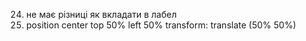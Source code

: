 <!-- # goit-markup-hw-01 -->

  <!-- також можно включити форматування через ctrl+shift+p -> format document -> prettier -->
  <!-- to navigae fast between recent folders/workspaces just click shortcut ctrl+/ -->

<!-- <a href="">Логотип сайту компанії</a> код для логотипу, він буде як текст -->
<!-- mdn and css.in.ua to check html tegs -->

<!-- font-weight - for example 500 (medium), 400 (normal), 700 (bold)  - -->
<!-- font-style normal, italic, oblique, initial, inherit  | -->
<!-- text-transform: none | uppercase | lowercase | capitalize -->
<!-- text-align: left | right | center | justify -->
<!-- line-height - міжрядковий інтервал -->
<!-- letter-spacing інтервал між символами -->
<!-- text-decoration: none | underline | line-through | overline -->
<!-- list-style-type: none; to remove bullets in ul in css -->

<!-- # goit-markup-hw-03

1. box-sizing: content-box border-box inherit
2. box-sizing: border-box
3. глобальний бордер бокс: _, _::before, \*::after { box-sizing: border-box; }

/_ Решта коду _/ (не треба коли подклбчен нормалайз)

4. якщо підключений нормалізатор то скидати маржини для боді не треба
5. border: width style (solid, dashed, dotted) color
6. border-radius: px or %
7. overflow: hidden щоб кути фото не виходили за кордони рамки (не були видимі)
8. default for overflow is visible
9. margin collapse- only for blocks, always chooses bigger margin among two
10. щоб фото підлаштовувалась під ширину батьківського елементу треба поставити
    max-width: 100%
11. object-fit: fill/ contain/ cover/ scale-down/ none
12. .item {width: calc((100% - 20px)/3)} 100% - кількість*проміжків*у*рядку \*
    значення*одного*проміжку) / кількість*елементів*у*рядку
13. flex-basis (instead of width for flexbox)
14. min-width or max-width are limits for elements
15. flex-grow (more space, default 0) or flex-shrink (less space, default 1)
16. align-self: auto/ flex-start/ flex-end/ center/ baseline/ stretch
17. order: позиція
18. Псевдокласи :first-child і :last-child
19. :not()
20. nth-child(2n+1) or nth-child(odd)
21. nth-child(2n) or nth-child(even)
22. щоб вирівняти блоковий елемент по центру без зайвих падінгів то поставити
    display: block -> margin-right and margin-left set as auto and also sent
    max-width. Example .page-title .container { display: block; margin-right:
    auto; margin-left: auto; max-width: 496px; }
23. when child is inline-block, which adds margin, and you need to get rid of
    it, set for parent font-size 0 -->

24. не має різниці як вкладати в лабел
25. position center top 50% left 50% transform: translate (50% 50%)
